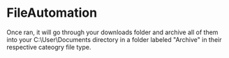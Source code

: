 # FileAutomation
 Once ran, it will go through your downloads folder and archive all of them into your C:\User\Documents directory in a folder labeled "Archive" in their respective cateogry file type.
